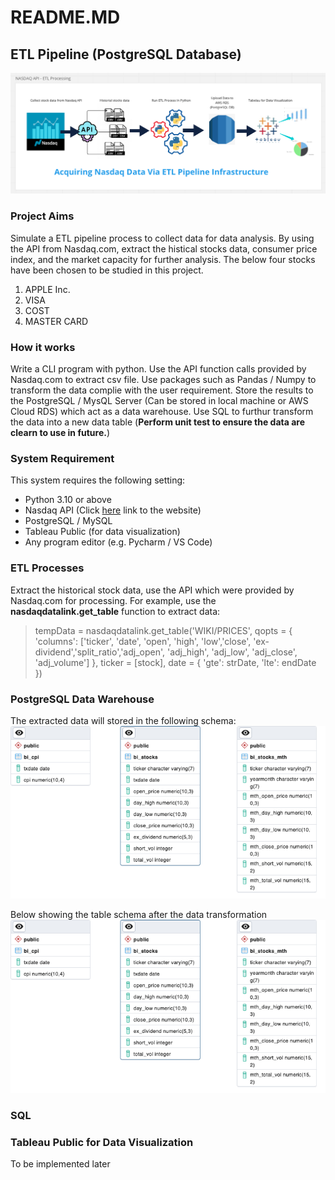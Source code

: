 # README.MD
## ETL Pipeline (PostgreSQL Database)
![ETL Process via API](https://github.com/data-engineer-sk/dataWarehouse-PostgreSQL-1/blob/main/Nasdaq%20API%20-%20ETL%20Processing.png)

### Project Aims
Simulate a ETL pipeline process to collect data for data analysis.  By using the API from Nasdaq.com, extract the histical stocks data, consumer price index, and the  market capacity for further analysis.  The below four stocks have been chosen to be studied in this project.
1. APPLE Inc.
2. VISA
3. COST
4. MASTER CARD

### How it works
Write a CLI program with python.  Use the API function calls provided by Nasdaq.com to extract csv file.  Use packages such as  Pandas / Numpy to transform the data complie with the user requirement.  Store the results to the PostgreSQL / MysQL Server (Can be stored in local machine or AWS Cloud RDS) which act as a data warehouse.  Use SQL to furthur transform the data into a new data table (**Perform unit test to ensure the data are clearn to use in future.**)

### System Requirement
This system requires the following setting:
- Python 3.10 or above
- Nasdaq API (Click <a href="https://data.nasdaq.com/tools/api">here</a> link to the website)
- PostgreSQL / MySQL
- Tableau Public (for data visualization)
- Any program editor (e.g. Pycharm / VS Code)

### ETL Processes
Extract the historical stock data, use the API which were provided by Nasdaq.com for processing.  For example, use the **nasdaqdatalink.get_table** function to extract data:

> tempData = nasdaqdatalink.get_table('WIKI/PRICES', qopts = { 'columns': ['ticker', 'date', 'open', 'high', 'low','close',
> 'ex-dividend','split_ratio','adj_open', 'adj_high', 'adj_low', 'adj_close', 'adj_volume'] }, ticker = [stock], date = 
> { 'gte': strDate, 'lte': endDate })

### PostgreSQL Data Warehouse
The extracted data will stored in the following schema:
![Database Tables Schema](https://github.com/data-engineer-sk/dataWarehouse-PostgreSQL-1/blob/main/three_data_warehouse_tables.png)

Below showing the table schema after the data transformation
![Data warehouse Tables Schema](https://github.com/data-engineer-sk/dataWarehouse-PostgreSQL-1/blob/main/three_data_warehouse_tables.png)



### SQL


### Tableau Public for Data Visualization
To be implemented later
